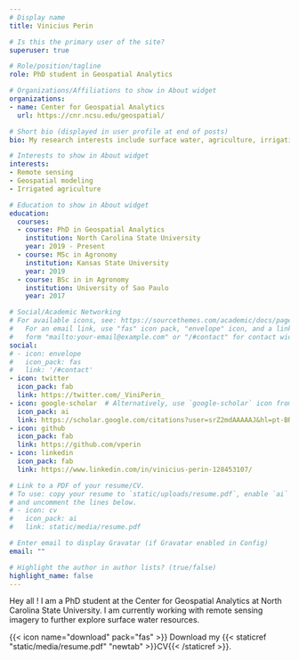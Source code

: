 ```yaml
---
# Display name
title: Vinicius Perin

# Is this the primary user of the site?
superuser: true

# Role/position/tagline
role: PhD student in Geospatial Analytics

# Organizations/Affiliations to show in About widget
organizations:
- name: Center for Geospatial Analytics
  url: https://cnr.ncsu.edu/geospatial/

# Short bio (displayed in user profile at end of posts)
bio: My research interests include surface water, agriculture, irrigation, remote sensing and hydrological modeling.

# Interests to show in About widget
interests:
- Remote sensing
- Geospatial modeling
- Irrigated agriculture

# Education to show in About widget
education:
  courses:
  - course: PhD in Geospatial Analytics
    institution: North Carolina State University
    year: 2019 - Present
  - course: MSc in Agronomy
    institution: Kansas State University
    year: 2019
  - course: BSc in in Agronomy
    institution: University of Sao Paulo
    year: 2017

# Social/Academic Networking
# For available icons, see: https://sourcethemes.com/academic/docs/page-builder/#icons
#   For an email link, use "fas" icon pack, "envelope" icon, and a link in the
#   form "mailto:your-email@example.com" or "/#contact" for contact widget.
social:
# - icon: envelope
#   icon_pack: fas
#   link: '/#contact'
- icon: twitter
  icon_pack: fab
  link: https://twitter.com/_ViniPerin_
- icon: google-scholar  # Alternatively, use `google-scholar` icon from `ai` icon pack
  icon_pack: ai
  link: https://scholar.google.com/citations?user=srZ2mdAAAAAJ&hl=pt-BR
- icon: github
  icon_pack: fab
  link: https://github.com/vperin
- icon: linkedin
  icon_pack: fab
  link: https://www.linkedin.com/in/vinicius-perin-128453107/

# Link to a PDF of your resume/CV.
# To use: copy your resume to `static/uploads/resume.pdf`, enable `ai` icons in `params.toml`, 
# and uncomment the lines below.
# - icon: cv
#   icon_pack: ai
#   link: static/media/resume.pdf

# Enter email to display Gravatar (if Gravatar enabled in Config)
email: ""

# Highlight the author in author lists? (true/false)
highlight_name: false
---
```


Hey all ! I am a PhD student at the Center for Geospatial Analytics at North Carolina State University. I am currently working with remote sensing imagery to further explore surface water resources. 

{{< icon name="download" pack="fas" >}} Download my {{< staticref "static/media/resume.pdf" "newtab" >}}CV{{< /staticref >}}.
